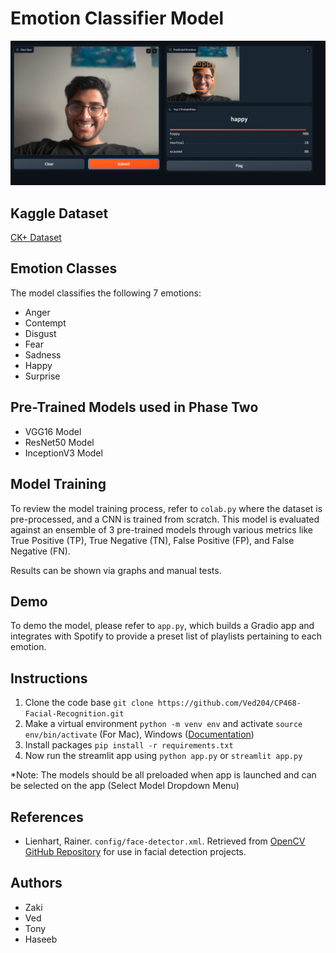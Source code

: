 # Emotion Classifier Model

![Demo Image](test_images/demo_pic.png)

## Kaggle Dataset
[CK+ Dataset](https://www.kaggle.com/datasets/shuvoalok/ck-dataset)

## Emotion Classes
The model classifies the following 7 emotions:
- Anger
- Contempt
- Disgust
- Fear
- Sadness
- Happy
- Surprise

## Pre-Trained Models used in Phase Two
- VGG16 Model
- ResNet50 Model
- InceptionV3 Model

## Model Training
To review the model training process, refer to `colab.py` where the dataset is pre-processed, and a CNN is trained from scratch. This model is evaluated against an ensemble of 3 pre-trained models through various metrics like True Positive (TP), True Negative (TN), False Positive (FP), and False Negative (FN). 

Results can be shown via graphs and manual tests.

## Demo
To demo the model, please refer to `app.py`, which builds a Gradio app and integrates with Spotify to provide a preset list of playlists pertaining to each emotion.

## Instructions
1. Clone the code base `git clone https://github.com/Ved204/CP468-Facial-Recognition.git`
2. Make a virtual environment `python -m venv env` and activate `source env/bin/activate` (For Mac), Windows ([Documentation](https://docs.python.org/3/library/venv.html))
3. Install packages `pip install -r requirements.txt`
4. Now run the streamlit app using `python app.py` or `streamlit app.py`


*Note: The models should be all preloaded when app is launched and can be selected on the app (Select Model Dropdown Menu)

## References

- Lienhart, Rainer. `config/face-detector.xml`. Retrieved from [OpenCV GitHub Repository](https://github.com/opencv/opencv/tree/master/data/haarcascades) for use in facial detection projects.

## Authors
- Zaki
- Ved
- Tony
- Haseeb

